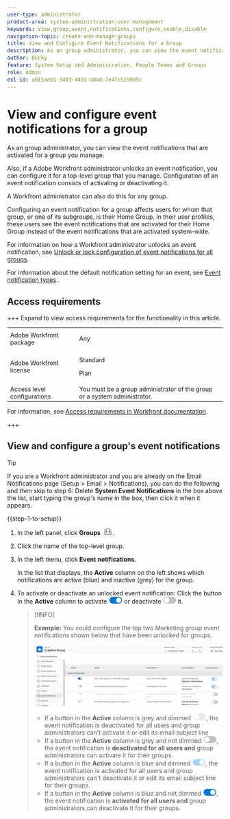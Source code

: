 ```yaml
---
user-type: administrator
product-area: system-administration;user-management
keywords: view,group,event,notifications,configure,enable,disable
navigation-topic: create-and-manage-groups
title: View and Configure Event Notifications for a Group
description: As an group administrator, you can view the event notifications that are activated for a group you manage. Also, if a Adobe Workfront administrator unlocks an event notification, you can configure it for a top-level group that you manage. Configuration of an event notification consists of activating or deactivating it.
author: Becky
feature: System Setup and Administration, People Teams and Groups
role: Admin
exl-id: a815aeb1-3403-4491-a8ad-7e47c519905c
---
```

# View and configure event notifications for a group

As an group administrator, you can view the event notifications that are activated for a group you manage.

Also, if a Adobe Workfront administrator unlocks an event notification, you can configure it for a top-level group that you manage. Configuration of an event notification consists of activating or deactivating it.

A Workfront administrator can also do this for any group.

Configuring an event notification for a group affects users for whom that group, or one of its subgroups, is their Home Group. In their user profiles, these users see the event notifications that are activated for their Home Group instead of the event notifications that are activated system-wide.

For information on how a Workfront administrator unlocks an event notification, see [Unlock or lock configuration of event notifications for all groups](../../../administration-and-setup/manage-workfront/emails/unlock-configuration-of-event-notifications-for-groups.md).

For information about the default notification setting for an event, see [Event notification types](../../../administration-and-setup/manage-workfront/emails/event-notifications-available-in-wf.md).

## Access requirements

+++ Expand to view access requirements for the functionality in this article.

<table style="table-layout:auto"> 
 <col> 
 <col> 
 <tbody> 
  <tr> 
   <td>Adobe Workfront package</td> 
   <td><p>Any</p></td> 
  </tr> 
  <tr> 
   <td>Adobe Workfront license</td> 
   <td><p>Standard</p>
       <p>Plan</p></td>
  </tr>
  <tr> 
   <td>Access level configurations</td> 
   <td>You must be a group administrator of the group or a system administrator.</td>
  </tr>
 </tbody> 
</table>

For information, see [Access requirements in Workfront documentation](/help/quicksilver/administration-and-setup/add-users/access-levels-and-object-permissions/access-level-requirements-in-documentation.md).

+++

## View and configure a group's event notifications

>[!TIP]
>
>If you are a Workfront administrator and you are already on the Email Notifications page (Setup > Email > Notifications), you can do the following and then skip to step 6: Delete **System Event Notifications** in the box above the list, start typing the group's name in the box, then click it when it appears.

{{step-1-to-setup}}

1. In the left panel, click **Groups** ![Groups](assets/groups-icon.png).

1. Click the name of the top-level group.
1. In the left menu, click **Event notifications**.

   In the list that displays, the **Active** column on the left shows which notifications are active (blue) and inactive (grey) for the group.

1. To activate or deactivate an unlocked event notification: Click the button in the <strong>Active</strong> column to activate <img src="assets/email-notification-enabled-unlocked.png"> or deactivate <img src="assets/email-notification-disabled-unlocked.png"> it.
   
   >[!INFO]
   >
   >**Example:** You could configure the top two Marketing group event notifications shown below that have been unlocked for groups.</p> <p> <img src="assets/configure-group-event-notifications.png"> 
   >* If a button in the <strong>Active</strong> column is grey and dimmed <img src="assets/email-notification-disabled-locked.png">, the event notification is deactivated for all users and group administrators can't activate it or edit its email subject line
   >* If a button in the <strong>Active</strong> column is grey and not dimmed <img src="assets/email-notification-disabled-unlocked.png">, the event notification is <strong>deactivated for all users and</strong> group administrators can activate it for their groups.
   >* If a button in the <strong>Active</strong> column is blue and dimmed <img src="assets/email-notification-enabled-locked.png">, the event notification is activated for all users and group administrators can't deactivate it or edit its email subject line for their groups.
   >* If a button in the <strong>Active</strong> column is blue and not dimmed <img src="assets/email-notification-enabled-unlocked.png">, the event notification is <strong>activated for all users and</strong> group administrators can deactivate it for their groups.

<!--
This step (with substeps) is for functionality from a Sprint 3 2021 story that got put on hold. Also see the PDF on the story for some text earlier in the article that needs to be added. 

1. To customize the email subject line of an event notification,
  1. Click the name of the event notification.
  1. In the <strong>Event Notification</strong> box that displays, in the <strong>Email Subject Line</strong> box, change the text and fields, including custom fields, then click <strong>Update</strong> to save the new subject lines for your emails.
  IMPORTANT: The names of the fields added must match the camel case syntax of our database structure. For more information about how our objects and their fields are named in the Workfront database, see the <a href="../../../wf-api/workfront-api.md" class="MCXref xref">Adobe Workfront API</a>.
  For more information about customizing the email subject line of an event notification, see <a href="../../../administration-and-setup/manage-workfront/emails/custom-email-subjects-event-notification.md" class="MCXref xref">Customize email subjects for event notifications</a>. 
-->
    

